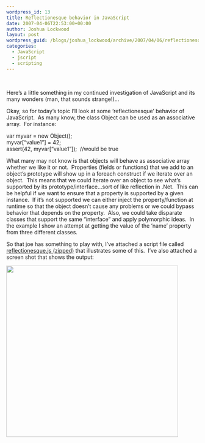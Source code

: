```yaml
---
wordpress_id: 13
title: Reflectionesque behavior in JavaScript
date: 2007-04-06T22:53:00+00:00
author: Joshua Lockwood
layout: post
wordpress_guid: /blogs/joshua_lockwood/archive/2007/04/06/reflectionesque-behavior-in-javascript.aspx
categories:
  - JavaScript
  - jscript
  - scripting
---
```

&nbsp;


  


Here&#8217;s a little something in my continued investigation of JavaScript and its many wonders (man, that sounds strange!)&#8230;
  


Okay, so for today&#8217;s topic I&#8217;ll look at some &#8216;reflectionesque&#8217; behavior of JavaScript.&nbsp; As many know, the class Object can be used as an associative array.&nbsp; For instance:
  


var myvar = new Object();  
myvar[&#8220;value1&#8221;] = 42;  
assert(42, myvar[&#8220;value1&#8221;]);&nbsp; //would be true
  


What many may not know is that objects will behave as associative array whether we like it or not.&nbsp; Properties (fields or functions) that we add to an object&#8217;s prototype will show up in a foreach construct if we iterate over an object.&nbsp; This means that we could iterate over an object to see what&#8217;s supported by its prototype/interface&#8230;sort of like reflection in .Net.&nbsp; This can be helpful if we want to ensure that a property is supported by a given instance.&nbsp; If it&#8217;s not supported we can either inject the property/function at runtime so that the object doesn&#8217;t cause any problems or we could bypass behavior that depends on the property.&nbsp; Also, we could take disparate classes that support the same &#8220;interface&#8221; and apply polymorphic ideas.&nbsp; In the example I show an attempt at getting the value of the &#8216;name&#8217; property from three different classes.
  


So that joe has something to play with, I&#8217;ve attached a script file called [reflectionesque.js (zipped)](http://www.lostechies.com/files/folders/examplesource/entry111.aspx) that illustrates some of this.&nbsp;&nbsp;I&#8217;ve also attached a screen shot that shows the output:
  


<IMG height="448" src="http://lostechies.com/joshualockwood/files/2011/03ReflectionesquebehaviorinJavaScript_13309/clip_image002[2][2].jpg" width="450" />
